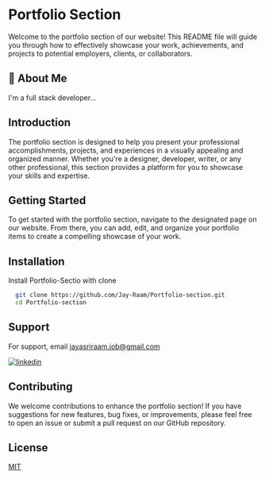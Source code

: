 
# Portfolio Section

Welcome to the portfolio section of our website! This README file will guide you through how to effectively showcase your work, achievements, and projects to potential employers, clients, or collaborators.
## 🚀 About Me
I'm a full stack developer...


## Introduction

The portfolio section is designed to help you present your professional accomplishments, projects, and experiences in a visually appealing and organized manner. Whether you're a designer, developer, writer, or any other professional, this section provides a platform for you to showcase your skills and expertise.
## Getting Started

To get started with the portfolio section, navigate to the designated page on our website. From there, you can add, edit, and organize your portfolio items to create a compelling showcase of your work.
## Installation

Install Portfolio-Sectio with clone

```bash
  git clone https://github.com/Jay-Raam/Portfolio-section.git
  cd Portfolio-section
```
    
## Support

For support, email jayasriraam.job@gmail.com 

[![linkedin](https://img.shields.io/badge/linkedin-0A66C2?style=for-the-badge&logo=linkedin&logoColor=white)](https://www.linkedin.com/Jayasriraam)


## Contributing

We welcome contributions to enhance the portfolio section! If you have suggestions for new features, bug fixes, or improvements, please feel free to open an issue or submit a pull request on our GitHub repository.


## License

[MIT](https://choosealicense.com/licenses/mit/)


